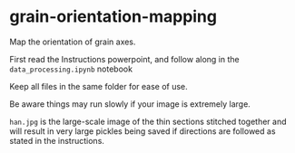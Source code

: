 # grain-orientation-mapping
Map the orientation of grain axes.

First read the Instructions powerpoint, and follow along in the ```data_processing.ipynb``` notebook

Keep all files in the same folder for ease of use.

Be aware things may run slowly if your image is extremely large.

```han.jpg``` is the large-scale image of the thin sections stitched together and will result in very large pickles being saved if directions are followed as stated in the instructions. 
